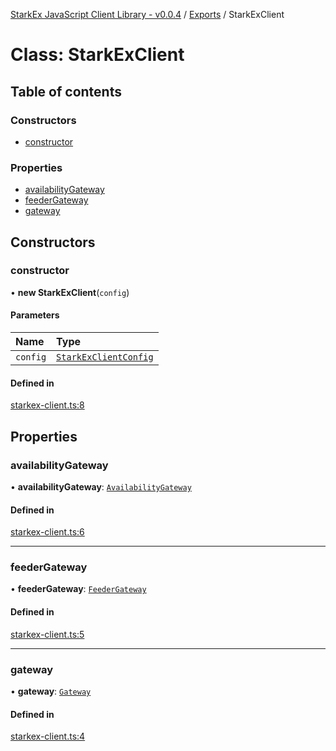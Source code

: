 [StarkEx JavaScript Client Library - v0.0.4](../README.md) / [Exports](../modules.md) / StarkExClient

# Class: StarkExClient

## Table of contents

### Constructors

- [constructor](StarkExClient.md#constructor)

### Properties

- [availabilityGateway](StarkExClient.md#availabilitygateway)
- [feederGateway](StarkExClient.md#feedergateway)
- [gateway](StarkExClient.md#gateway)

## Constructors

### constructor

• **new StarkExClient**(`config`)

#### Parameters

| Name     | Type                                                          |
| :------- | :------------------------------------------------------------ |
| `config` | [`StarkExClientConfig`](../interfaces/StarkExClientConfig.md) |

#### Defined in

[starkex-client.ts:8](https://github.com/starkware-libs/starkex-js/blob/8a20d56/src/lib/starkex-client.ts#L8)

## Properties

### availabilityGateway

• **availabilityGateway**: [`AvailabilityGateway`](AvailabilityGateway.md)

#### Defined in

[starkex-client.ts:6](https://github.com/starkware-libs/starkex-js/blob/8a20d56/src/lib/starkex-client.ts#L6)

---

### feederGateway

• **feederGateway**: [`FeederGateway`](FeederGateway.md)

#### Defined in

[starkex-client.ts:5](https://github.com/starkware-libs/starkex-js/blob/8a20d56/src/lib/starkex-client.ts#L5)

---

### gateway

• **gateway**: [`Gateway`](Gateway.md)

#### Defined in

[starkex-client.ts:4](https://github.com/starkware-libs/starkex-js/blob/8a20d56/src/lib/starkex-client.ts#L4)
